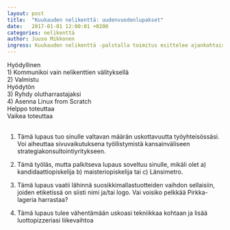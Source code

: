 ```yaml
---
layout: post
title:  "Kuukauden nelikenttä: uudenvuodenlupakset"
date:   2017-01-01 12:00:01 +0200
categories: nelikenttä
author: Juuso Mikkonen
ingress: Kuukauden nelikenttä -palstalla toimitus esittelee ajankohtaista tietoa kätevässä formaatissa. Uhka, mahdollisuus, heikkous vai vahvuus?
---
```


<div class="fourfold clearfix">
    <div class="fourfold__row">
        <div class="fourfold__cell">Hyödyllinen</div>
        <div class="fourfold__cell">1) Kommunikoi vain nelikenttien välityksellä</div>
        <div class="fourfold__cell">2) Valmistu</div>
    </div>
    <div class="fourfold__row">
        <div class="fourfold__cell">Hyödytön</div>
        <div class="fourfold__cell">3) Ryhdy olutharrastajaksi</div>
        <div class="fourfold__cell">4) Asenna Linux from Scratch</div>
    </div>
    <div class="fourfold__row">
        <div class="fourfold__cell"></div>
        <div class="fourfold__cell">Helppo toteuttaa</div>
        <div class="fourfold__cell">Vaikea toteuttaa</div>
    </div>
</div>

<br>

1) Tämä lupaus tuo sinulle valtavan määrän uskottavuutta työyhteisössäsi. Voi aiheuttaa sivuvaikutuksena työllistymistä kansainväliseen strategiakonsultointiyritykseen.

2) Tämä työläs, mutta palkitseva lupaus soveltuu sinulle, mikäli olet a) kandidaattiopiskelija b) maisteriopiskelija tai c) Länsimetro.

3) Tämä lupaus vaatii lähinnä suosikkimallastuotteiden vaihdon sellaisiin, joiden etiketissä on siisti nimi ja/tai logo. Vai voisiko pelkkää Pirkka-lageria harrastaa?

4) Tämä lupaus tulee vähentämään uskoasi tekniikkaa kohtaan ja lisää luottopizzeriasi liikevaihtoa

